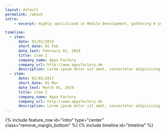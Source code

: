 ```yaml
---
layout: default
permalink: /about
intro:
    - excerpt: Highly specialised in Mobile Development, gathering 6 years of experience. Always trying to keep on learning by exploring new technologies and code languages.

timeline:
  - item:
      date: 01/02/2019
      short_date: 01 Feb
      date_text: February 01, 2019
      title: item 1
      company_name: Apps Factory
      company_url: http://www.appsfactory.de
      description: Lorem ipsum dolor sit amet, consectetur adipisicing elit. Illum praesentium officia, fugit recusandae ipsa, quia velit nulla adipisci? Consequuntur aspernatur at, eaque hic repellendus sit dicta consequatur quae, ut harum ipsam molestias maxime non nisi reiciendis eligendi! Doloremque quia pariatur harum ea amet quibusdam quisquam, quae, temporibus dolores porro doloribus.
  - item:
      date: 01/03/2017
      short_date: 01 Mar
      date_text: March 01, 2019
      title: item 2
      company_name: Apps Factory
      company_url: http://www.appsfactory.de
      description: Lorem ipsum dolor sit amet, consectetur adipisicing elit. Illum praesentium officia, fugit recusandae ipsa, quia velit nulla adipisci? Consequuntur aspernatur at, eaque hic repellendus sit dicta consequatur quae, ut harum ipsam molestias maxime non nisi reiciendis eligendi! Doloremque quia pariatur harum ea amet quibusdam quisquam, quae, temporibus dolores porro doloribus.
---
```

<div id="main" role="main">
{% include feature_row id="intro" type="center" class="remove_margin_bottom" %}
{% include timeline id="timeline" %}
</div>

